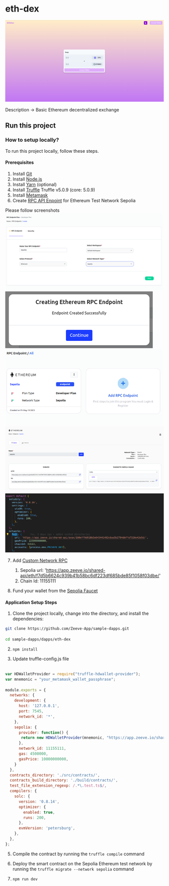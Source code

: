 # eth-dex
![img](../../assets/images/2023-05-19-12-18-54.png)

Description -> Basic Ethereum decentralized exchange

## Run this project

### How to setup locally?

To run this project locally, follow these steps.


#### Prerequisites

1. Install [Git](https://git-scm.com/book/en/v2/Getting-Started-Installing-Git)
2. Install [Node.js](https://nodejs.org/en/download)
3. Install [Yarn](https://classic.yarnpkg.com/lang/en/docs/install/#debian-stable) (optional)
4. Install [Truffle](https://trufflesuite.com/docs/truffle/how-to/install/) Truffle v5.0.9 (core: 5.0.9)
5. Install [Metamask](https://metamask.io/download/)
6. Create [RPC API Enpoint](../../RPC.md) for Ethereum Test Network Sepolia 
  
  Please follow screenshots
  ![img](../../assets/images/2023-05-19-12-05-44.png)
  ![img](../../assets/images/2023-05-19-12-08-57.png)
  ![img](../../assets/images/2023-05-19-12-11-35.png)
  ![img](../../assets/images/2023-05-19-12-13-29.png)
  ![img](../../assets/images/2023-05-18-18-32-55.png)


7. Add [Custom Network RPC](https://support.metamask.io/hc/en-us/articles/360043227612-How-to-add-a-custom-network-RPC)

    1. Sepolia url: 'https://app.zeeve.io/shared-api/eth/f7d5b6624c939b41b58bc6df223df685bde85f1058f03dbe/'
    2. Chain Id: 11155111

8. Fund your wallet from the [Sepolia Faucet](https://faucet-sepolia.rockx.com/)




#### Application Setup Steps

1. Clone the project locally, change into the directory, and install the dependencies:

```sh
git clone https://github.com/Zeeve-App/sample-dapps.git

cd sample-dapps/dapps/eth-dex
```

2. `npm install`

3. Update truffle-config.js file

```javascript

var HDWalletProvider = require("truffle-hdwallet-provider");
var mnemonic = "your_metamask_wallet_passphrase";

module.exports = {
  networks: {
    development: {
      host: '127.0.0.1',
      port: 7545,
      network_id: '*',
    },
    sepolia: {
      provider: function() { 
       return new HDWalletProvider(mnemonic, "https://app.zeeve.io/shared-api/eth/f7d5b6624c939b41b58bc6df223df685bde85f1058f03dbe/");
      },
      network_id: 11155111,
      gas: 4500000,
      gasPrice: 10000000000,
    }
  },
  contracts_directory: './src/contracts/',
  contracts_build_directory: './build/contracts/',
  test_file_extension_regexp: /.*\.test.ts$/,
  compilers: {
    solc: {
      version: '0.8.14',
      optimizer: {
        enabled: true,
        runs: 200,
      },
      evmVersion: 'petersburg',
    },
  },
};


```

5. Compile the contract by running the `truffle compile` command

6. Deploy the smart contract on the Sepolia Ethereum test network by running the `truffle migrate --network sepolia` command

7. `npm run dev`



